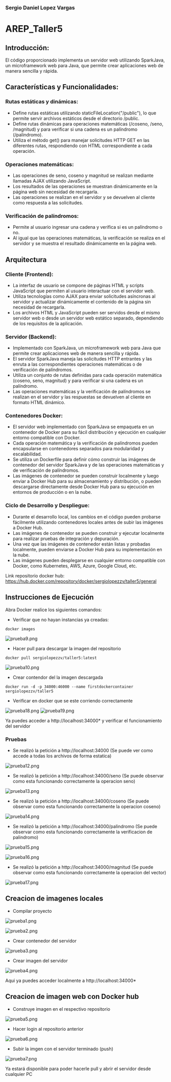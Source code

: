 ### Sergio Daniel Lopez Vargas
# AREP_Taller5

## Introducción:

El código proporcionado implementa un servidor web utilizando SparkJava, un microframework web para Java, que permite crear aplicaciones web de manera sencilla y rápida.

## Características y Funcionalidades:

### Rutas estáticas y dinámicas:
* Define rutas estáticas utilizando staticFileLocation("/public"), lo que permite servir 
archivos estáticos desde el directorio /public.
* Define rutas dinámicas para operaciones matemáticas (/coseno, /seno, /magnitud) y para 
verificar si una cadena es un palíndromo (/palindromo).
* Utiliza el método get() para manejar solicitudes HTTP GET en las diferentes rutas, 
respondiendo con HTML correspondiente a cada operación.

### Operaciones matemáticas:
* Las operaciones de seno, coseno y magnitud se realizan mediante llamadas AJAX utilizando 
JavaScript.
* Los resultados de las operaciones se muestran dinámicamente en la página web sin necesidad 
de recargarla.
* Las operaciones se realizan en el servidor y se devuelven al cliente como respuesta a 
las solicitudes.

### Verificación de palíndromos:
* Permite al usuario ingresar una cadena y verifica si es un palíndromo o no.
* Al igual que las operaciones matemáticas, la verificación se realiza en el servidor y 
se muestra el resultado dinámicamente en la página web.

## Arquitectura

### Cliente (Frontend):
* La interfaz de usuario se compone de páginas HTML y scripts JavaScript que permiten al usuario interactuar con el servidor web.
* Utiliza tecnologías como AJAX para enviar solicitudes asíncronas al servidor y actualizar dinámicamente el contenido de la página sin necesidad de recargarla.
* Los archivos HTML y JavaScript pueden ser servidos desde el mismo servidor web o desde un servidor web estático separado, dependiendo de los requisitos de la aplicación.

### Servidor (Backend):
* Implementado con SparkJava, un microframework web para Java que permite crear aplicaciones web de manera sencilla y rápida.
* El servidor SparkJava maneja las solicitudes HTTP entrantes y las enruta a las correspondientes operaciones matemáticas o de verificación de palíndromos.
* Utiliza un conjunto de rutas definidas para cada operación matemática (coseno, seno, magnitud) y para verificar si una cadena es un palíndromo.
* Las operaciones matemáticas y la verificación de palíndromos se realizan en el servidor y las respuestas se devuelven al cliente en formato HTML dinámico.

### Contenedores Docker:
* El servidor web implementado con SparkJava se empaqueta en un contenedor de Docker para su fácil distribución y ejecución en cualquier entorno compatible con Docker.
* Cada operación matemática y la verificación de palíndromos pueden encapsularse en contenedores separados para modularidad y escalabilidad.
* Se utiliza un Dockerfile para definir cómo construir las imágenes de contenedor del servidor SparkJava y de las operaciones matemáticas y de verificación de palíndromos.
* Las imágenes de contenedor se pueden construir localmente y luego enviar a Docker Hub para su almacenamiento y distribución, o pueden descargarse directamente desde Docker Hub para su ejecución en entornos de producción o en la nube.

### Ciclo de Desarrollo y Despliegue:
* Durante el desarrollo local, los cambios en el código pueden probarse fácilmente utilizando contenedores locales antes de subir las imágenes a Docker Hub.
* Las imágenes de contenedor se pueden construir y ejecutar localmente para realizar pruebas de integración y depuración.
* Una vez que las imágenes de contenedor están listas y probadas localmente, pueden enviarse a Docker Hub para su implementación en la nube.
* Las imágenes pueden desplegarse en cualquier entorno compatible con Docker, como Kubernetes, AWS, Azure, Google Cloud, etc.

Link repositorio docker hub: https://hub.docker.com/repository/docker/sergiolopezzv/taller5/general

## Instrucciones de Ejecución
Abra Docker realice los siguientes comandos:
* Verificar que no hayan instancias ya creadas:

```
docker images
```

![prueba9.png](src/main/resources/public/img/prueba9.png)

* Hacer pull para descargar la imagen del repositorio

```
docker pull sergiolopezzv/taller5:latest
```

![prueba10.png](src/main/resources/public/img/prueba10.png)

* Crear contendor del la imagen descargada

```
docker run -d -p 34000:46000 --name firstdockercontainer sergiolopezzv/taller5
```

* Verificar en docker que se este corriendo correctamente

![prueba18.png](src/main/resources/public/img/prueba18.png)
![prueba19.png](src/main/resources/public/img/prueba19.png)

Ya puedes acceder a http://localhost:34000* y verificar el funcionamiento del servidor

### Pruebas
* Se realizó la petición a http://localhost:34000 (Se puede ver como accede a todas los archivos de forma estatica)

![prueba12.png](src/main/resources/public/img/prueba12.png)

* Se realizó la petición a http://localhost:34000/seno (Se puede observar como esta funcionando correctamente la operacion seno)

![prueba13.png](src/main/resources/public/img/prueba13.png)

* Se realizó la petición a http://localhost:34000/coseno (Se puede observar como esta funcionando correctamente la operacion coseno)

![prueba14.png](src/main/resources/public/img/prueba14.png)

* Se realizó la petición a http://localhost:34000/palindromo (Se puede observar como esta funcionando correctamente la verificacion de palindromo)

![prueba15.png](src/main/resources/public/img/prueba15.png)

![prueba16.png](src/main/resources/public/img/prueba16.png)

* Se realizó la petición a http://localhost:34000/magnitud (Se puede observar como esta funcionando correctamente la operacion del vector)

![prueba17.png](src/main/resources/public/img/prueba17.png)

## Creacion de imagenes locales 
* Compilar proyecto

![prueba1.png](src/main/resources/public/img/prueba1.png)

![prueba2.png](src/main/resources/public/img/prueba2.png)

* Crear contenedor del servidor

![prueba3.png](src/main/resources/public/img/prueba3.png)

* Crear imagen del servidor

![prueba4.png](src/main/resources/public/img/prueba4.png)

Aqui ya puedes acceder localmente a http://localhost:34000*

## Creacion de imagen web con Docker hub

* Construye imagen en el respectivo repositorio

![prueba5.png](src/main/resources/public/img/prueba5.png)

* Hacer login al repositorio anterior

![prueba6.png](src/main/resources/public/img/prueba6.png)

* Subir la imgen con el servidor terminado (push)

![prueba7.png](src/main/resources/public/img/prueba7.png)

Ya estará disponible para poder hacerle pull y abrir el servidor desde cualquier PC

